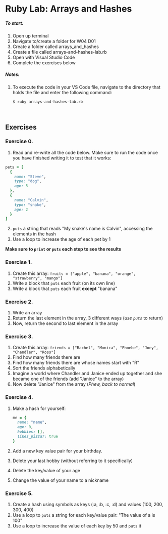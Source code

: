 # Ruby Lab: Arrays and Hashes

##### To start:

1. Open up terminal
2. Navigate to/create a folder for W04 D01
3. Create a folder called arrays_and_hashes
4. Create a file called arrays-and-hashes-lab.rb
5. Open with Visual Studio Code
6. Complete the exercises below



##### Notes:

1. To execute the code in your VS Code file, navigate to the directory that holds the file and enter the following command: 

   `$ ruby arrays-and-hashes-lab.rb`

   ​



## Exercises

### Exercise 0.

1. Read and re-write all the code below. Make sure to run the code once you have finished writing it to test that it works:

```ruby
pets = [
  {
    name: "Steve",
    type: "dog",
    age: 5
  },
  {
    name: "Calvin",
    type: "snake", 
    age: 2
  }
]
```

2. `puts` a string that reads "My snake's name is Calvin", accessing the elements in the hash
3. Use a loop to increase the age of each pet by 1

**Make sure to `print` or `puts` each step to see the results** 



### Exercise 1.

1. Create this array: `fruits = ["apple", "banana", "orange", "strawberry", "mango"]`
2. Write a block that `puts` each fruit (on its own line)
3. Write a block that `puts` each fruit **except** "banana"



### Exercise 2. 

1. Write an array
2. Return the last element in the array, 3 different ways (*use `puts`* to return)
3. Now, return the second to last element in the array



### Exercise 3. 

1. Create this array: `friends = ["Rachel", "Monica", "Phoebe", "Joey", "Chandler", "Ross"]`
2. Find how many friends there are
3. Find how many friends there are whose names start with "R"
4. Sort the friends alphabetically
5. Imagine a world where Chandler and Janice ended up together and she became one of the friends (add "Janice" to the array)
6. Now delete "Janice" from the array (*Phew, back to normal*)



### Exercise 4.

1. Make a hash for yourself: 

   ```ruby
   me = {
     name: "name", 
     age: 0,
     hobbies: [],
     likes_pizza?: true
   }
   ```
2. Add a new key value pair for your birthday.
3. Delete your last hobby (without referring to it specifically)
4. Delete the key/value of your age
5. Change the value of your name to a nickname



### Exercise 5.

1. Create a hash using symbols as keys (:a, :b, :c, :d) and values (100, 200, 300, 400)
2. Use a loop to `puts` a string for each key/value pair: "The value of a is 100"
3. Use a loop to increase the value of each key by 50 and `puts` it

